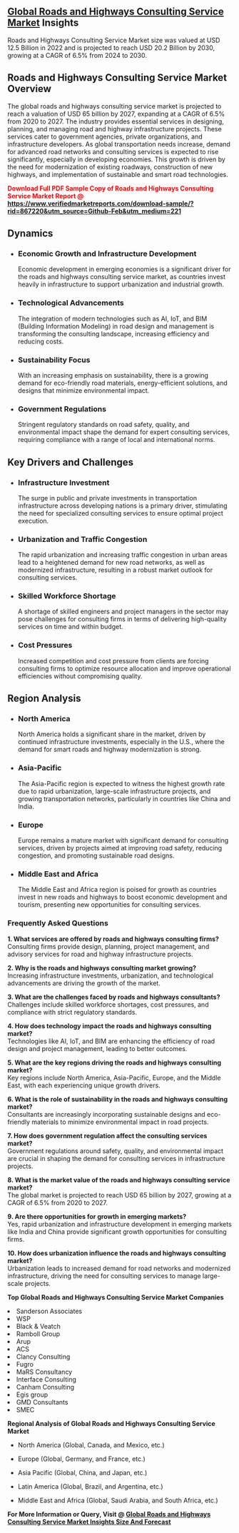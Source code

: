 <h2><a href="https://www.verifiedmarketreports.com/download-sample/?rid=867220&amp;utm_source=Github&amp;utm_medium=221" target="_blank">Global Roads and Highways Consulting Service Market</a> Insights</h2><p>Roads and Highways Consulting Service Market size was valued at USD 12.5 Billion in 2022 and is projected to reach USD 20.2 Billion by 2030, growing at a CAGR of 6.5% from 2024 to 2030.</p><p><h2>Roads and Highways Consulting Service Market Overview</h2> <p>The global roads and highways consulting service market is projected to reach a valuation of USD 65 billion by 2027, expanding at a CAGR of 6.5% from 2020 to 2027. The industry provides essential services in designing, planning, and managing road and highway infrastructure projects. These services cater to government agencies, private organizations, and infrastructure developers. As global transportation needs increase, demand for advanced road networks and consulting services is expected to rise significantly, especially in developing economies. This growth is driven by the need for modernization of existing roadways, construction of new highways, and implementation of sustainable and smart road technologies.</p> <p><strong><p><span class=""><span style="color: #ff0000;"><strong>Download Full PDF Sample Copy of Roads and Highways Consulting Service Market Report</strong> @ </span><a href="https://www.verifiedmarketreports.com/download-sample/?rid=867220&amp;utm_source=Github-Feb&amp;utm_medium=221" target="_blank">https://www.verifiedmarketreports.com/download-sample/?rid=867220&amp;utm_source=Github-Feb&amp;utm_medium=221</a></span></p></strong></p> <h2>Dynamics</h2> <ul> <li><h3>Economic Growth and Infrastructure Development</h3> Economic development in emerging economies is a significant driver for the roads and highways consulting service market, as countries invest heavily in infrastructure to support urbanization and industrial growth. </li> <li><h3>Technological Advancements</h3> The integration of modern technologies such as AI, IoT, and BIM (Building Information Modeling) in road design and management is transforming the consulting landscape, increasing efficiency and reducing costs. </li> <li><h3>Sustainability Focus</h3> With an increasing emphasis on sustainability, there is a growing demand for eco-friendly road materials, energy-efficient solutions, and designs that minimize environmental impact. </li> <li><h3>Government Regulations</h3> Stringent regulatory standards on road safety, quality, and environmental impact shape the demand for expert consulting services, requiring compliance with a range of local and international norms. </li> </ul> <h2>Key Drivers and Challenges</h2> <ul> <li><h3>Infrastructure Investment</h3> The surge in public and private investments in transportation infrastructure across developing nations is a primary driver, stimulating the need for specialized consulting services to ensure optimal project execution. </li> <li><h3>Urbanization and Traffic Congestion</h3> The rapid urbanization and increasing traffic congestion in urban areas lead to a heightened demand for new road networks, as well as modernized infrastructure, resulting in a robust market outlook for consulting services. </li> <li><h3>Skilled Workforce Shortage</h3> A shortage of skilled engineers and project managers in the sector may pose challenges for consulting firms in terms of delivering high-quality services on time and within budget. </li> <li><h3>Cost Pressures</h3> Increased competition and cost pressure from clients are forcing consulting firms to optimize resource allocation and improve operational efficiencies without compromising quality. </li> </ul> <h2>Region Analysis</h2> <ul> <li><h3>North America</h3> North America holds a significant share in the market, driven by continued infrastructure investments, especially in the U.S., where the demand for smart roads and highway modernization is strong. </li> <li><h3>Asia-Pacific</h3> The Asia-Pacific region is expected to witness the highest growth rate due to rapid urbanization, large-scale infrastructure projects, and growing transportation networks, particularly in countries like China and India. </li> <li><h3>Europe</h3> Europe remains a mature market with significant demand for consulting services, driven by projects aimed at improving road safety, reducing congestion, and promoting sustainable road designs. </li> <li><h3>Middle East and Africa</h3> The Middle East and Africa region is poised for growth as countries invest in new roads and highways to boost economic development and tourism, presenting new opportunities for consulting services. </li> </ul> <h3>Frequently Asked Questions</h3> <p><strong>1. What services are offered by roads and highways consulting firms?</strong><br>Consulting firms provide design, planning, project management, and advisory services for road and highway infrastructure projects.</p> <p><strong>2. Why is the roads and highways consulting market growing?</strong><br>Increasing infrastructure investments, urbanization, and technological advancements are driving the growth of the market.</p> <p><strong>3. What are the challenges faced by roads and highways consultants?</strong><br>Challenges include skilled workforce shortages, cost pressures, and compliance with strict regulatory standards.</p> <p><strong>4. How does technology impact the roads and highways consulting market?</strong><br>Technologies like AI, IoT, and BIM are enhancing the efficiency of road design and project management, leading to better outcomes.</p> <p><strong>5. What are the key regions driving the roads and highways consulting market?</strong><br>Key regions include North America, Asia-Pacific, Europe, and the Middle East, with each experiencing unique growth drivers.</p> <p><strong>6. What is the role of sustainability in the roads and highways consulting market?</strong><br>Consultants are increasingly incorporating sustainable designs and eco-friendly materials to minimize environmental impact in road projects.</p> <p><strong>7. How does government regulation affect the consulting services market?</strong><br>Government regulations around safety, quality, and environmental impact are crucial in shaping the demand for consulting services in infrastructure projects.</p> <p><strong>8. What is the market value of the roads and highways consulting service market?</strong><br>The global market is projected to reach USD 65 billion by 2027, growing at a CAGR of 6.5% from 2020 to 2027.</p> <p><strong>9. Are there opportunities for growth in emerging markets?</strong><br>Yes, rapid urbanization and infrastructure development in emerging markets like India and China provide significant growth opportunities for consulting firms.</p> <p><strong>10. How does urbanization influence the roads and highways consulting market?</strong><br>Urbanization leads to increased demand for road networks and modernized infrastructure, driving the need for consulting services to manage large-scale projects.</p> </p><p><strong>Top Global Roads and Highways Consulting Service Market Companies</strong></p><div data-test-id=""><p><li>Sanderson Associates</li><li> WSP</li><li> Black & Veatch</li><li> Ramboll Group</li><li> Arup</li><li> ACS</li><li> Clancy Consulting</li><li> Fugro</li><li> MaRS Consultancy</li><li> Interface Consulting</li><li> Canham Consulting</li><li> Egis group</li><li> GMD Consultants</li><li> SMEC</li></p><div><strong>Regional Analysis of&nbsp;Global Roads and Highways Consulting Service Market</strong></div><ul><li dir="ltr"><p dir="ltr">North America&nbsp;(Global, Canada, and Mexico, etc.)</p></li><li dir="ltr"><p dir="ltr">Europe (Global, Germany, and France, etc.)</p></li><li dir="ltr"><p dir="ltr">Asia Pacific&nbsp;(Global, China, and Japan, etc.)</p></li><li dir="ltr"><p dir="ltr">Latin America&nbsp;(Global, Brazil, and Argentina, etc.)</p></li><li dir="ltr">Middle East and Africa&nbsp;(Global, Saudi Arabia, and South Africa, etc.)</li></ul><p><strong>For More Information or Query, Visit @&nbsp;</strong><strong><a href="https://www.verifiedmarketreports.com/product/roads-and-highways-consulting-service-market/?utm_source=Github&amp;utm_medium=221" target="_blank">Global Roads and Highways Consulting Service Market Insights Size And Forecast</a></strong></p></div>
